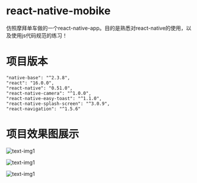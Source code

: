 # react-native-mobike
仿照摩拜单车做的一个react-native-app。目的是熟悉对react-native的使用，以及使用js代码规范的练习！


# 项目版本
    "native-base": "^2.3.8",
    "react": "16.0.0",
    "react-native": "0.51.0",
    "react-native-camera": "^1.0.0",
    "react-native-easy-toast": "^1.1.0",
    "react-native-splash-screen": "^3.0.9",
    "react-navigation": "^1.5.6"


# 项目效果图展示

![text-img1](https://github.com/Y-JH/react-native-mobike/blob/mobike0705/shows/bike1.png)

![text-img1](https://github.com/Y-JH/react-native-mobike/blob/mobike0705/shows/bike2.png)

![text-img1](https://github.com/Y-JH/react-native-mobike/blob/mobike0705/shows/bike3.png)
